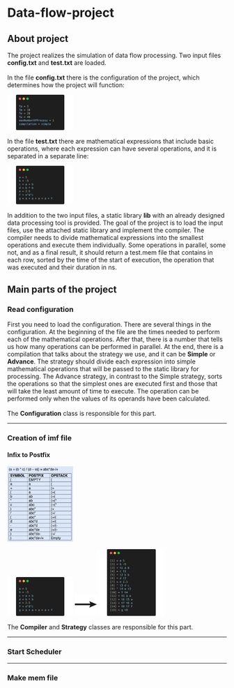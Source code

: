 # Data-flow-project

## About project

The project realizes the simulation of data flow processing. Two input files **config.txt** and **test.txt** are loaded.
</br></br>
In the file **config.txt** there is the configuration of the project, which determines how the project will function:

<p align="left">
  <img src="images/configTxt.png" width="30%">
</p>

In the file **test.txt** there are mathematical expressions that include basic operations, where each expression can have several operations, and it is separated in a separate line:

<p align="left">
  <img src="images/testTxt.png" width="30%">
</p>

In addition to the two input files, a static library **lib** with an already designed data processing tool is provided. The goal of the project is to load the input files, use the attached static library and implement the compiler. The compiler needs to divide mathematical expressions into the smallest operations and execute them individually. Some operations in parallel, some not, and as a final result, it should return a test.mem file that contains in each row, sorted by the time of the start of execution, the operation that was executed and their duration in ns.

## Main parts of the project

### Read configuration

First you need to load the configuration. There are several things in the configuration. At the beginning of the file are the times needed to perform each of the mathematical operations. After that, there is a number that tells us how many operations can be performed in parallel. At the end, there is a compilation that talks about the strategy we use, and it can be **Simple** or **Advance**.
The strategy should divide each expression into simple mathematical operations that will be passed to the static library for processing. The Advance strategy, in contrast to the Simple strategy, sorts the operations so that the simplest ones are executed first and those that will take the least amount of time to execute. The operation can be performed only when the values of its operands have been calculated.
</br></br>
The **Configuration** class is responsible for this part.

---

### Creation of imf file

#### Infix to Postfix

<p align="left">
  <img src="images/infixToPostfix.png" width="30%">
</p>


<p float="left">
  <img src="images/testTxt.png" width="30%" />
  <img src="images/arrow.png" width="10%" />
  <img src="images/testImf.png" width="30%" />
</p>

The **Compiler** and **Strategy** classes are responsible for this part.

---

### Start Scheduler

---

### Make mem file
